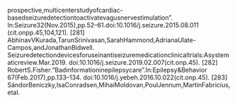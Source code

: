 prospective,multicenterstudyofcardiac-basedseizuredetectiontoactivatevagusnervestimulation”.
In:Seizure32(Nov.2015),pp.52–61.doi:10.1016/j.seizure.2015.08.011
(cit.onpp.45,104,121).
[281] AbhinavVKurada,TarunSrinivasan,SarahHammond,AdrianaUlate-Campos,andJonathanBidwell.
Seizuredetectiondevicesforuseinantiseizuremedicationclinicaltrials:Asystematicreview.Mar.2019.
doi:10.1016/j.seizure.2019.02.007(cit.onp.45).
[282] RobertS.Fisher.“Badinformationinepilepsycare”.In:Epilepsy&Behavior 67(Feb.2017),pp.133–134.
doi:10.1016/j.yebeh.2016.10.022(cit.onp.45).
[283] SándorBeniczky,IsaConradsen,MihaiMoldovan,PoulJennum,MartinFabricius,etal.